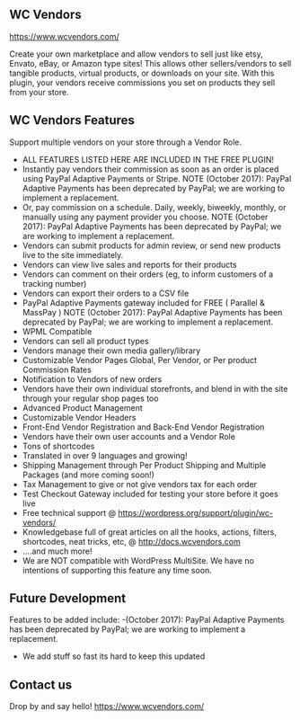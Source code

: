 ## WC Vendors 

https://www.wcvendors.com/

Create your own marketplace and allow vendors to sell just like etsy, Envato, eBay, or Amazon type sites! This allows other sellers/vendors to sell tangible products, virtual products, or downloads on your site. With this plugin, your vendors receive commissions you set on products they sell from your store.
	
## WC Vendors Features

Support multiple vendors on your store through a Vendor Role. 
* ALL FEATURES LISTED HERE ARE INCLUDED IN THE FREE PLUGIN!
* Instantly pay vendors their commission as soon as an order is placed using PayPal Adaptive Payments or Stripe.  NOTE (October 2017): PayPal Adaptive Payments has been deprecated by PayPal; we are working to implement a replacement.
* Or, pay commission on a schedule. Daily, weekly, biweekly, monthly, or manually using any payment provider you choose. NOTE (October 2017): PayPal Adaptive Payments has been deprecated by PayPal; we are working to implement a replacement.
* Vendors can submit products for admin review, or send new products live to the site immediately.
* Vendors can view live sales and reports for their products
* Vendors can comment on their orders (eg, to inform customers of a tracking number)
* Vendors can export their orders to a CSV file
* PayPal Adaptive Payments gateway included for FREE ( Parallel & MassPay ) NOTE (October 2017): PayPal Adaptive Payments has been deprecated by PayPal; we are working to implement a replacement.
* WPML Compatible
* Vendors can sell all product types
* Vendors manage their own media gallery/library
* Customizable Vendor Pages
Global, Per Vendor, or Per product Commission Rates
* Notification to Vendors of new orders
* Vendors have their own individual storefronts, and blend in with the site through your regular shop pages too
* Advanced Product Management
* Customizable Vendor Headers
* Front-End Vendor Registration and Back-End Vendor Registration
* Vendors have their own user accounts and a Vendor Role
* Tons of shortcodes
* Translated in over 9 languages and growing!
* Shipping Management through Per Product Shipping and Multiple Packages (and more coming soon!)
* Tax Management to give or not give vendors tax for each order
* Test Checkout Gateway included for testing your store before it goes live
* Free technical support @ https://wordpress.org/support/plugin/wc-vendors/
* Knowledgebase full of great articles on all the hooks, actions, filters, shortcodes, neat tricks, etc, @ http://docs.wcvendors.com
* ....and much more!
* We are NOT compatible with WordPress MultiSite. We have no intentions of supporting this feature any time soon.

## Future Development

Features to be added include:
-(October 2017): PayPal Adaptive Payments has been deprecated by PayPal; we are working to implement a replacement.
- We add stuff so fast its hard to keep this updated

## Contact us

Drop by and say hello!  https://www.wcvendors.com/
